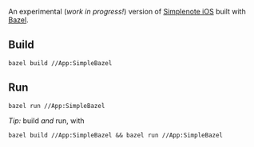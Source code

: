 An experimental (_work in progress!_) version of [Simplenote iOS](https://github.com/Automattic/simplenote-ios/) built with [Bazel](https://bazel.build/).

## Build

```
bazel build //App:SimpleBazel
```

## Run

```
bazel run //App:SimpleBazel
```

*Tip:* build _and_ run, with

```
bazel build //App:SimpleBazel && bazel run //App:SimpleBazel
```
